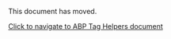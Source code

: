 This document has moved. 

[Click to navigate to ABP Tag Helpers document](../../UI/AspNetCore/Tag-Helpers/Index.md)

